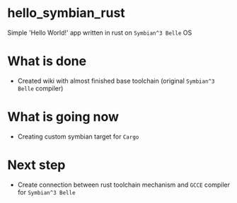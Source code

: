 # hello_symbian_rust
Simple 'Hello World!' app written in rust on `Symbian^3 Belle` OS

# What is done
- Created wiki with almost finished base toolchain (original `Symbian^3 Belle` compiler)

# What is going now
- Creating custom symbian target for `Cargo` 

# Next step
- Create connection between rust toolchain mechanism and `GCCE` compiler for `Symbian^3 Belle`